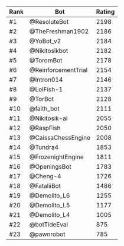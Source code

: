 Rank|Bot|Rating
---|---|---
#1|@ResoluteBot|2198
#2|@TheFreshman1902|2186
#3|@YoBot_v2|2184
#4|@Nikitosikbot|2182
#5|@ToromBot|2178
#6|@ReinforcementTrial|2154
#7|@Intron014|2146
#8|@LolFish-1|2137
#9|@TorBot|2128
#10|@faith_bot|2111
#11|@Nikitosik-ai|2055
#12|@RaspFish|2050
#13|@CaissaChessEngine|2008
#14|@Tundra4|1853
#15|@FrozenightEngine|1811
#16|@OpeningsBot|1783
#17|@Cheng-4|1726
#18|@FataliiBot|1486
#19|@Demolito_L6|1255
#20|@Demolito_L5|1177
#21|@Demolito_L4|1005
#22|@botTideEval|875
#23|@pawnrobot|785

